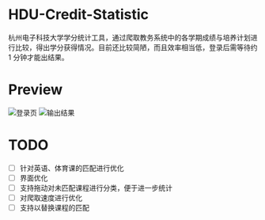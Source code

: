 # HDU-Credit-Statistic
杭州电子科技大学学分统计工具，通过爬取教务系统中的各学期成绩与培养计划进行比较，得出学分获得情况。目前还比较简陋，而且效率相当低，登录后需等待约 1 分钟才能出结果。

# Preview

![登录页](http://upload-images.jianshu.io/upload_images/448065-1dd90b363e3a7ac0.png?imageMogr2/auto-orient/strip%7CimageView2/2/w/320)
![输出结果](http://upload-images.jianshu.io/upload_images/448065-5428c044b0fa55fc.png?imageMogr2/auto-orient/strip%7CimageView2/2/w/320)

# TODO
* [ ] 针对英语、体育课的匹配进行优化
* [ ] 界面优化
* [ ] 支持拖动对未匹配课程进行分类，便于进一步统计
* [ ] 对爬取速度进行优化
* [ ] 支持以替换课程的匹配
